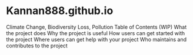 # Kannan888.github.io
Climate Change, Biodiversity Loss, Pollution
Table of Contents (WIP)
    What the project does
    Why the project is useful
    How users can get started with the project
    Where users can get help with your project
    Who maintains and contributes to the project
